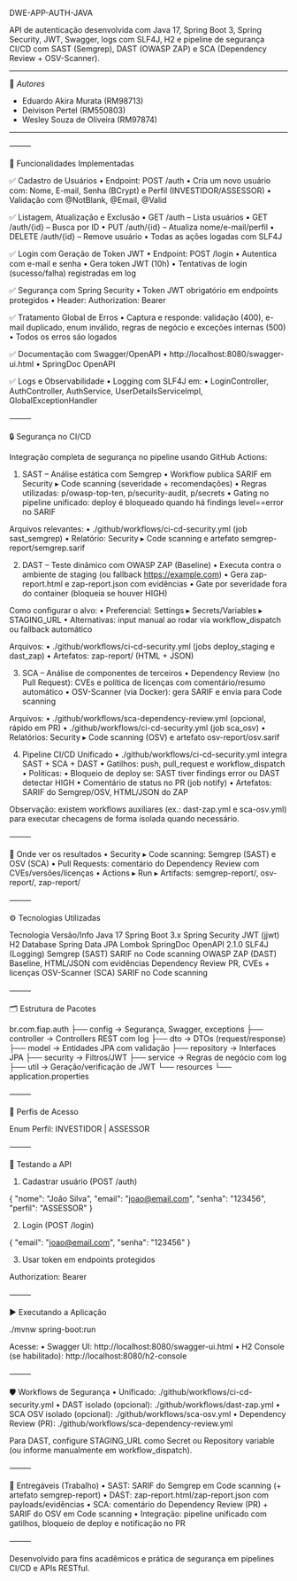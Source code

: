 DWE-APP-AUTH-JAVA

API de autenticação desenvolvida com Java 17, Spring Boot 3, Spring Security, JWT, Swagger, logs com SLF4J, H2 e pipeline de segurança CI/CD com SAST (Semgrep), DAST (OWASP ZAP) e SCA (Dependency Review + OSV-Scanner).

---

🤝 *Autores*

- Eduardo Akira Murata (RM98713)
- Deivison Pertel (RM550803)
- Wesley Souza de Oliveira (RM97874)

---

⸻

📌 Funcionalidades Implementadas

✅ Cadastro de Usuários
	•	Endpoint: POST /auth
	•	Cria um novo usuário com: Nome, E-mail, Senha (BCrypt) e Perfil (INVESTIDOR/ASSESSOR)
	•	Validação com @NotBlank, @Email, @Valid

✅ Listagem, Atualização e Exclusão
	•	GET /auth – Lista usuários
	•	GET /auth/{id} – Busca por ID
	•	PUT /auth/{id} – Atualiza nome/e-mail/perfil
	•	DELETE /auth/{id} – Remove usuário
	•	Todas as ações logadas com SLF4J

✅ Login com Geração de Token JWT
	•	Endpoint: POST /login
	•	Autentica com e-mail e senha
	•	Gera token JWT (10h)
	•	Tentativas de login (sucesso/falha) registradas em log

✅ Segurança com Spring Security
	•	Token JWT obrigatório em endpoints protegidos
	•	Header: Authorization: Bearer <token>

✅ Tratamento Global de Erros
	•	Captura e responde: validação (400), e-mail duplicado, enum inválido, regras de negócio e exceções internas (500)
	•	Todos os erros são logados

✅ Documentação com Swagger/OpenAPI
	•	http://localhost:8080/swagger-ui.html
	•	SpringDoc OpenAPI

✅ Logs e Observabilidade
	•	Logging com SLF4J em:
	•	LoginController, AuthController, AuthService, UserDetailsServiceImpl, GlobalExceptionHandler

⸻

🔒 Segurança no CI/CD

Integração completa de segurança no pipeline usando GitHub Actions:

1) SAST – Análise estática com Semgrep 
	•	Workflow publica SARIF em Security ▸ Code scanning (severidade + recomendações)
	•	Regras utilizadas: p/owasp-top-ten, p/security-audit, p/secrets
	•	Gating no pipeline unificado: deploy é bloqueado quando há findings level==error no SARIF

Arquivos relevantes:
	•	./github/workflows/ci-cd-security.yml (job sast_semgrep)
	•	Relatório: Security ▸ Code scanning e artefato semgrep-report/semgrep.sarif

2) DAST – Teste dinâmico com OWASP ZAP (Baseline) 
	•	Executa contra o ambiente de staging (ou fallback https://example.com)
	•	Gera zap-report.html e zap-report.json com evidências
	•	Gate por severidade fora do container (bloqueia se houver HIGH)

Como configurar o alvo:
	•	Preferencial: Settings ▸ Secrets/Variables ▸ STAGING_URL
	•	Alternativas: input manual ao rodar via workflow_dispatch ou fallback automático

Arquivos:
	•	./github/workflows/ci-cd-security.yml (jobs deploy_staging e dast_zap)
	•	Artefatos: zap-report/ (HTML + JSON)

3) SCA – Análise de componentes de terceiros 
	•	Dependency Review (no Pull Request): CVEs e política de licenças com comentário/resumo automático
	•	OSV-Scanner (via Docker): gera SARIF e envia para Code scanning

Arquivos:
	•	./github/workflows/sca-dependency-review.yml (opcional, rápido em PR)
	•	./github/workflows/ci-cd-security.yml (job sca_osv)
	•	Relatórios: Security ▸ Code scanning (OSV) e artefato osv-report/osv.sarif

4) Pipeline CI/CD Unificado 
	•	./github/workflows/ci-cd-security.yml integra SAST + SCA + DAST
	•	Gatilhos: push, pull_request e workflow_dispatch
	•	Políticas:
	•	Bloqueio de deploy se: SAST tiver findings error ou DAST detectar HIGH
	•	Comentário de status no PR (job notify)
	•	Artefatos: SARIF do Semgrep/OSV, HTML/JSON do ZAP

Observação: existem workflows auxiliares (ex.: dast-zap.yml e sca-osv.yml) para executar checagens de forma isolada quando necessário.

⸻

🔭 Onde ver os resultados
	•	Security ▸ Code scanning: Semgrep (SAST) e OSV (SCA)
	•	Pull Requests: comentário do Dependency Review com CVEs/versões/licenças
	•	Actions ▸ Run ▸ Artifacts: semgrep-report/, osv-report/, zap-report/

⸻

⚙️ Tecnologias Utilizadas

Tecnologia	Versão/Info
Java	17
Spring Boot	3.x
Spring Security	
JWT (jjwt)	
H2 Database	
Spring Data JPA	
Lombok
SpringDoc OpenAPI	2.1.0
SLF4J (Logging)
Semgrep (SAST)	SARIF no Code scanning
OWASP ZAP (DAST)	Baseline, HTML/JSON com evidências
Dependency Review	PR, CVEs + licenças
OSV-Scanner (SCA)	SARIF no Code scanning


⸻

🗂️ Estrutura de Pacotes

br.com.fiap.auth
├── config           → Segurança, Swagger, exceptions
├── controller       → Controllers REST com log
├── dto              → DTOs (request/response)
├── model            → Entidades JPA com validação
├── repository       → Interfaces JPA
├── security         → Filtros/JWT
├── service          → Regras de negócio com log
├── util             → Geração/verificação de JWT
└── resources
    └── application.properties


⸻

🔐 Perfis de Acesso

Enum Perfil: INVESTIDOR | ASSESSOR

⸻

🧪 Testando a API

1) Cadastrar usuário (POST /auth)

{
  "nome": "João Silva",
  "email": "joao@email.com",
  "senha": "123456",
  "perfil": "ASSESSOR"
}

2) Login (POST /login)

{
  "email": "joao@email.com",
  "senha": "123456"
}

3) Usar token em endpoints protegidos

Authorization: Bearer <token>


⸻

▶️ Executando a Aplicação

./mvnw spring-boot:run

Acesse:
	•	Swagger UI: http://localhost:8080/swagger-ui.html
	•	H2 Console (se habilitado): http://localhost:8080/h2-console

⸻

🛡️ Workflows de Segurança
	•	Unificado: ./github/workflows/ci-cd-security.yml
	•	DAST isolado (opcional): ./github/workflows/dast-zap.yml
	•	SCA OSV isolado (opcional): ./github/workflows/sca-osv.yml
	•	Dependency Review (PR): ./github/workflows/sca-dependency-review.yml

Para DAST, configure STAGING_URL como Secret ou Repository variable (ou informe manualmente em workflow_dispatch).

⸻

📝 Entregáveis (Trabalho)
	•	SAST: SARIF do Semgrep em Code scanning (+ artefato semgrep-report)
	•	DAST: zap-report.html/zap-report.json com payloads/evidências
	•	SCA: comentário do Dependency Review (PR) + SARIF do OSV em Code scanning
	•	Integração: pipeline unificado com gatilhos, bloqueio de deploy e notificação no PR

⸻

Desenvolvido para fins acadêmicos e prática de segurança em pipelines CI/CD e APIs RESTful.
